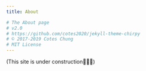 ```yaml
---
title: About

# The About page
# v2.0
# https://github.com/cotes2020/jekyll-theme-chirpy
# © 2017-2019 Cotes Chung
# MIT License
---
```


(This site is under construction👷‍♀️🚧)

<!-- > It doesn’t matter how beautiful the guess is, or how smart the guesser is, or how famous the guesser is: if the experiment disagrees with the guess, the guess is wrong. That’s all there is to it. - Richard Feynman. -->
